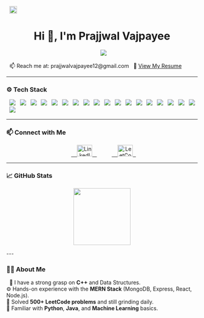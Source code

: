

  <img src="https://komarev.com/ghpvc/?username=prajjwalvajpayee&style=flat-square&color=008000" height="20"/>
<p align= "center">
<h1 align="center">Hi 👋, I'm Prajjwal Vajpayee</h1>
</p>
<p align="center">
  <img src="https://readme-typing-svg.herokuapp.com?font=Fira+Code&duration=2500&pause=700&color=00FFAA&center=true&vCenter=true&width=380&lines=React+%7C+Next+%7C+Node+%7C+MongoDB;Always+learning+something+new+💡" />
</p
  ---
<p>
  📫 Reach me at: prajjwalvajpayee12@gmail.com
  📄 <a href="https://drive.google.com/file/d/1DrWhLxgbKgVjMw8saMetoXemxLWueUZO
/view?usp=sharing" target="_blank">View My Resume</a>
  </p>

---
### ⚙️ Tech Stack
<p align="left">
  <img src="https://img.shields.io/badge/JavaScript-F7DF1E?style=for-the-badge&logo=javascript&logoColor=black" />
  <img src="https://img.shields.io/badge/TypeScript-3178C6?style=for-the-badge&logo=typescript&logoColor=white" />
  <img src="https://img.shields.io/badge/React-20232A?style=for-the-badge&logo=react&logoColor=61DAFB" />
  <img src="https://img.shields.io/badge/Next.js-black?style=for-the-badge&logo=next.js&logoColor=white" />
  <img src="https://img.shields.io/badge/Node.js-339933?style=for-the-badge&logo=nodedotjs&logoColor=white" />
  <img src="https://img.shields.io/badge/Express.js-404D59?style=for-the-badge&logo=express&logoColor=white" />
  <img src="https://img.shields.io/badge/MongoDB-4EA94B?style=for-the-badge&logo=mongodb&logoColor=white" />
  <img src="https://img.shields.io/badge/MySQL-005C84?style=for-the-badge&logo=mysql&logoColor=white" />
  <img src="https://img.shields.io/badge/PostgreSQL-336791?style=for-the-badge&logo=postgresql&logoColor=white" />
  <img src="https://img.shields.io/badge/Tailwind_CSS-38B2AC?style=for-the-badge&logo=tailwind-css&logoColor=white" />
  <img src="https://img.shields.io/badge/Bootstrap-563D7C?style=for-the-badge&logo=bootstrap&logoColor=white" />
  <img src="https://img.shields.io/badge/Redux-764ABC?style=for-the-badge&logo=redux&logoColor=white" />
  <img src="https://img.shields.io/badge/Python-3776AB?style=for-the-badge&logo=python&logoColor=white" />
  <img src="https://img.shields.io/badge/Java-ED8B00?style=for-the-badge&logo=java&logoColor=white" />
  <img src="https://img.shields.io/badge/C++-00599C?style=for-the-badge&logo=c%2B%2B&logoColor=white" />
  <img src="https://img.shields.io/badge/Postman-FF6C37?style=for-the-badge&logo=postman&logoColor=white" />
  <img src="https://img.shields.io/badge/Git-F05032?style=for-the-badge&logo=git&logoColor=white" />
  <img src="https://img.shields.io/badge/GitHub-181717?style=for-the-badge&logo=github&logoColor=white" />
  <img src="https://img.shields.io/badge/VS%20Code-007ACC?style=for-the-badge&logo=visual-studio-code&logoColor=white" />
</p>



---

### 📫 Connect with Me
<p align="center">
  <a href="https://linkedin.com/in/prajjwal-vajpayee-9899b0259" target="_blank">
    <img src="https://raw.githubusercontent.com/rahuldkjain/github-profile-readme-generator/master/src/images/icons/Social/linked-in-alt.svg" alt="LinkedIn" height="30" width="40" />
  </a>
  &nbsp;&nbsp;&nbsp;&nbsp;&nbsp;
  <a href="https://www.leetcode.com/prajjwalvajpayee12" target="_blank">
    <img src="https://raw.githubusercontent.com/rahuldkjain/github-profile-readme-generator/master/src/images/icons/Social/leet-code.svg" alt="LeetCode" height="30" width="40" />
  </a>
</p>

---

### 📈 GitHub Stats
<p align="center">
<img src="https://github-readme-streak-stats.herokuapp.com?user=prajjwalvajpayee&theme=tokyonight&hide_border=true" align="center" height="150"/>
</p>
---

### 🙋‍♂️ About Me

<p align="left">
  🚀 I have a strong grasp on <strong>C++</strong> and Data Structures.
  <br/>⚙️ Hands-on experience with the <strong>MERN Stack</strong> (MongoDB, Express, React, Node.js).
  <br/>🧠 Solved <strong>500+ LeetCode problems</strong> and still grinding daily.
  <br/>📘 Familiar with <strong>Python</strong>, <strong>Java</strong>, and <strong>Machine Learning</strong> basics. 

</p>

